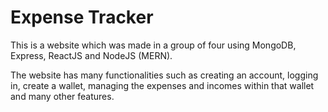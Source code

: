# Expense Tracker

This is a website which was made in a group of four using MongoDB, Express, ReactJS and NodeJS (MERN).

The website has many functionalities such as creating an account, logging in, create a wallet, managing the expenses and incomes within that wallet and many other features.
